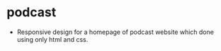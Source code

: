 # podcast
* Responsive design for a homepage of podcast website which done using only html and css.

